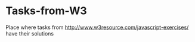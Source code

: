 # Tasks-from-W3
Place where tasks from http://www.w3resource.com/javascript-exercises/ have their solutions
